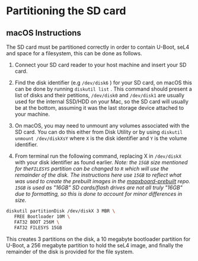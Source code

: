 # Partitioning the SD card

## macOS Instructions

The SD card must be partitioned correctly in order to contain U-Boot, seL4 and space for a filesystem, this can be done as follows.

1. Connect your SD card reader to your host machine and insert your SD card.

2. Find the disk identifier (e.g  `/dev/disk6` ) for your SD card, on macOS this can be done by running `diskutil list` . This command should present a list of disks and their petitions, `/dev/disk0`  and  `/dev/disk1`  are usually used for the internal SSD/HDD on your Mac, so the SD card will usually be at the bottom, assuming it was the last storage device attached to your machine.

3. On macOS, you may need to unmount any volumes associated with the SD card. You can do this either from Disk Utility or by using `diskutil unmount /dev/diskXsY` where `X` is the disk identifier and `Y` is the volume identifier.

4. From terminal run the following command, replacing X in `/dev/diskX` with your disk identifier as found earlier. *Note: the `15GB` size mentioned for the`FILESYS` partition can be changed to `R` which will use the remainder of the disk. The instructions here use `15GB` to reflect what was used to create the prebuilt images in the [maaxboard-prebuilt](https://github.com/sel4devkit/maaxboard-prebuilt) repo. `15GB` is used as "16GB" SD cards/flash drives are not all truly "16GB" due to formatting, so this is done to account for minor differences in size.*

```sh
diskutil partitionDisk /dev/diskX 3 MBR \
   FREE Bootloader 10M \
   FAT32 BOOT 256M \
   FAT32 FILESYS 15GB

```

This creates 3 partitions on the disk, a 10 megabyte bootloader partition for U-Boot, a 256 megabyte partition to hold the seL4 image, and finally the remainder of the disk is provided for the file system.

